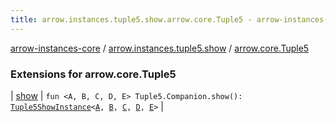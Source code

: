 ```yaml
---
title: arrow.instances.tuple5.show.arrow.core.Tuple5 - arrow-instances-core
---
```


[arrow-instances-core](../../index.html) / [arrow.instances.tuple5.show](../index.html) / [arrow.core.Tuple5](./index.html)

### Extensions for arrow.core.Tuple5

| [show](show.html) | `fun <A, B, C, D, E> Tuple5.Companion.show(): `[`Tuple5ShowInstance`](../../arrow.instances/-tuple5-show-instance/index.html)`<`[`A`](show.html#A)`, `[`B`](show.html#B)`, `[`C`](show.html#C)`, `[`D`](show.html#D)`, `[`E`](show.html#E)`>` |

